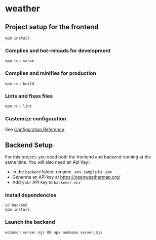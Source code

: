# weather

## Project setup for the frontend
```
npm install
```

### Compiles and hot-reloads for development
```
npm run serve
```

### Compiles and minifies for production
```
npm run build
```

### Lints and fixes files
```
npm run lint
```

### Customize configuration
See [Configuration Reference](https://cli.vuejs.org/config/).


## Backend Setup 

For this project, you need both the frontend and backend running at the same time. You will also need
an Api Key:

- In the `backend` folder, rename `.env.sample` to `.env`
- Generate an API key at https://openweathermap.org/
- Add your API key to `backend/.env`


### Install dependencies
```
cd backend
npm install
```

### Launch the backend
```
nodemon server.mjs OR npx nodemon server.mjs
```
